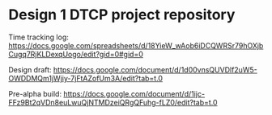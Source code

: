 # Design 1 DTCP project repository
Time tracking log:
https://docs.google.com/spreadsheets/d/18YieW_wAob6iDCQWRSr79hOXjbCugq7RjKLDexqUogo/edit?gid=0#gid=0

Design draft:
https://docs.google.com/document/d/1d00vnsQUVDlf2uW5-OWDDMQm1jWjiy-7jFtAZofUm3A/edit?tab=t.0

Pre-alpha build:
https://docs.google.com/document/d/1ijc-FFz9Bt2qVDn8euLwuQjNTMDzeiQRgQFuhg-fLZ0/edit?tab=t.0
